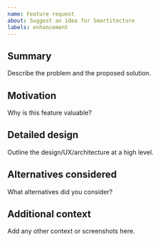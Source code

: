 ```yaml
---
name: Feature request
about: Suggest an idea for Smartitecture
labels: enhancement
---
```


## Summary

Describe the problem and the proposed solution.

## Motivation

Why is this feature valuable?

## Detailed design

Outline the design/UX/architecture at a high level.

## Alternatives considered

What alternatives did you consider?

## Additional context

Add any other context or screenshots here.

